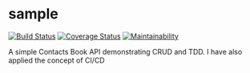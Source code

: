 # sample
[![Build Status](https://travis-ci.org/Wabuluka/sample.svg?branch=main)](https://travis-ci.org/Wabuluka/sample) [![Coverage Status](https://coveralls.io/repos/github/Wabuluka/sample/badge.svg?branch=main)](https://coveralls.io/github/Wabuluka/sample?branch=main) [![Maintainability](https://api.codeclimate.com/v1/badges/40423fe41426ee78f566/maintainability)](https://codeclimate.com/github/Wabuluka/sample/maintainability)

A simple Contacts Book API demonstrating CRUD and TDD. I have also applied the concept of CI/CD
